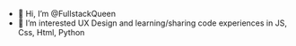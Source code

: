 - 👋 Hi, I’m @FullstackQueen
- 👀 I’m interested UX Design and learning/sharing code experiences in JS, Css, Html, Python


<!---
FullstackQueen/FullstackQueen is a ✨ special ✨ repository because its `README.md` (this file) appears on your GitHub profile.
You can click the Preview link to take a look at your changes.
--->
